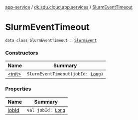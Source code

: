 [app-service](../../index.md) / [dk.sdu.cloud.app.services](../index.md) / [SlurmEventTimeout](./index.md)

# SlurmEventTimeout

`data class SlurmEventTimeout : `[`SlurmEvent`](../-slurm-event/index.md)

### Constructors

| Name | Summary |
|---|---|
| [&lt;init&gt;](-init-.md) | `SlurmEventTimeout(jobId: `[`Long`](https://kotlinlang.org/api/latest/jvm/stdlib/kotlin/-long/index.html)`)` |

### Properties

| Name | Summary |
|---|---|
| [jobId](job-id.md) | `val jobId: `[`Long`](https://kotlinlang.org/api/latest/jvm/stdlib/kotlin/-long/index.html) |
